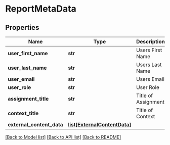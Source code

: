 # ReportMetaData

## Properties
Name | Type | Description | Notes
------------ | ------------- | ------------- | -------------
**user_first_name** | **str** | Users First Name | [optional] 
**user_last_name** | **str** | Users Last Name | [optional] 
**user_email** | **str** | Users Email | [optional] 
**user_role** | **str** | User Role | [optional] 
**assignment_title** | **str** | Title of Assignment | [optional] 
**context_title** | **str** | Title of Context | [optional] 
**external_content_data** | [**list[ExternalContentData]**](ExternalContentData.md) |  | 

[[Back to Model list]](../README.md#documentation-for-models) [[Back to API list]](../README.md#documentation-for-api-endpoints) [[Back to README]](../README.md)


